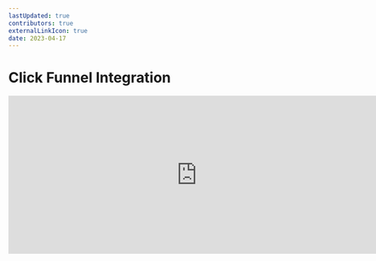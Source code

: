 ```yaml
---
lastUpdated: true
contributors: true
externalLinkIcon: true
date: 2023-04-17
---
```

# Click Funnel Integration

<iframe
  width="750"
  height="315"
  src="https://www.loom.com/embed/fc2a3eae20744b4bbb245156d3a6d382?sid=57fbe502-155d-48fb-87e9-7d252b6dd620"
  frameborder="0"
  allow="accelerometer; autoplay; clipboard-write; encrypted-media; gyroscope; picture-in-picture"
  allowfullscreen
></iframe>